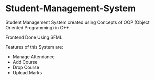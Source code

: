 # Student-Management-System

Student Management System created using Concepts of OOP (Object Oriented Programming) in C++

Frontend Done Using SFML

Features of this System are:
- Manage Attendance
- Add Course
- Drop Course
- Upload Marks
